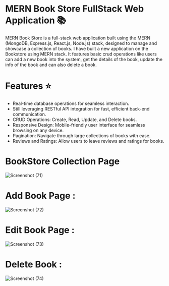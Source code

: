 # MERN Book Store FullStack Web Application 📚
MERN Book Store is a full-stack web application built using the MERN (MongoDB, Express.js, React.js, Node.js) stack, designed to manage and showcase a collection of books.
I have built a new application on the Bookstore using MERN stack. It features basic crud operations like users can add a new book into the system, get the details of the book, update the info of the book and can also delete a book. 




# Features ⭐
*  Real-time database operations for seamless interaction.
*  Still leveraging RESTful API integration for fast, efficient back-end communication.
* CRUD Operations: Create, Read, Update, and Delete books.
* Responsive Design: Mobile-friendly user interface for seamless browsing on any device.
* Pagination: Navigate through large collections of books with ease.
* Reviews and Ratings: Allow users to leave reviews and ratings for books.


# BookStore Collection Page
![Screenshot (71)](https://github.com/user-attachments/assets/a7be152f-b940-40a5-ac21-3801d70edba5)

# Add Book Page :

![Screenshot (72)](https://github.com/user-attachments/assets/f99cec8f-2504-486e-99f2-16368e56d461)

# Edit Book Page :

![Screenshot (73)](https://github.com/user-attachments/assets/b7cd4300-93b0-426c-9e83-fadf6871e584)

# Delete Book :
![Screenshot (74)](https://github.com/user-attachments/assets/90e9e5f4-88d7-4e7b-9aab-fd88c17f5fa6)

